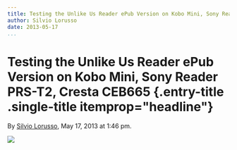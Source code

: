```yaml
---
title: Testing the Unlike Us Reader ePub Version on Kobo Mini, Sony Reader PRS-T2, Cresta CEB665
author: Silvio Lorusso
date: 2013-05-17
...
```


# Testing the Unlike Us Reader ePub Version on Kobo Mini, Sony Reader PRS-T2, Cresta CEB665 {.entry-title .single-title itemprop="headline"}

By [Silvio
Lorusso](http://networkcultures.org/digitalpublishing/author/silviolorusso/ "Posts by Silvio Lorusso"),
May 17, 2013 at 1:46 pm.

![](imgs/all.jpg)

